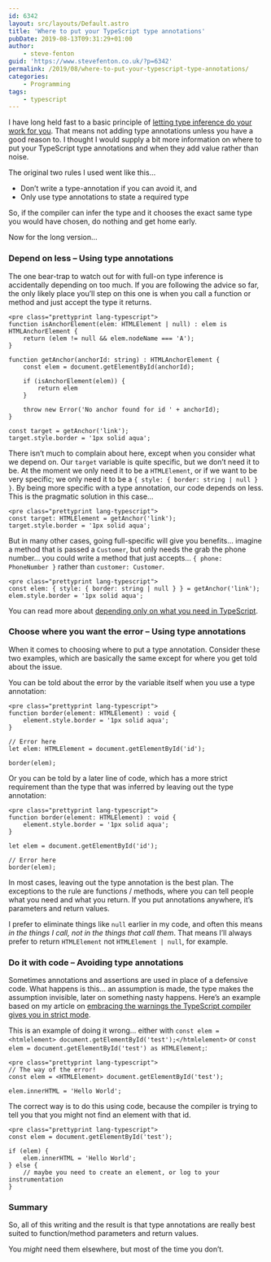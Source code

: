 ```yaml
---
id: 6342
layout: src/layouts/Default.astro
title: 'Where to put your TypeScript type annotations'
pubDate: 2019-08-13T09:31:29+01:00
author:
    - steve-fenton
guid: 'https://www.stevefenton.co.uk/?p=6342'
permalink: /2019/08/where-to-put-your-typescript-type-annotations/
categories:
    - Programming
tags:
    - typescript
---
```


I have long held fast to a basic principle of [letting type inference do your work for you](https://www.stevefenton.co.uk/2014/07/embrace-type-inference-in-typescript/). That means not adding type annotations unless you have a good reason to. I thought I would supply a bit more information on where to put your TypeScript type annotations and when they add value rather than noise.

The original two rules I used went like this…

- Don’t write a type-annotation if you can avoid it, and
- Only use type annotations to state a required type

So, if the compiler can infer the type and it chooses the exact same type you would have chosen, do nothing and get home early.

Now for the long version…

### Depend on less – Using type annotations

The one bear-trap to watch out for with full-on type inference is accidentally depending on too much. If you are following the advice so far, the only likely place you’ll step on this one is when you call a function or method and just accept the type it returns.

```
<pre class="prettyprint lang-typescript">
function isAnchorElement(elem: HTMLElement | null) : elem is HTMLAnchorElement {
    return (elem != null && elem.nodeName === 'A');
}

function getAnchor(anchorId: string) : HTMLAnchorElement {
    const elem = document.getElementById(anchorId);

    if (isAnchorElement(elem)) {
        return elem
    }

    throw new Error('No anchor found for id ' + anchorId);
}

const target = getAnchor('link');
target.style.border = '1px solid aqua';
```

There isn’t much to complain about here, except when you consider what we depend on. Our `target` variable is quite specific, but we don’t need it to be. At the moment we only need it to be a `HTMLElement`, or if we want to be very specific; we only need it to be a `{ style: { border: string | null } }`. By being more specific with a type annotation, our code depends on less. This is the pragmatic solution in this case…

```
<pre class="prettyprint lang-typescript">
const target: HTMLElement = getAnchor('link');
target.style.border = '1px solid aqua';
```

But in many other cases, going full-specific will give you benefits… imagine a method that is passed a `Customer`, but only needs the grab the phone number… you could write a method that just accepts… `{ phone: PhoneNumber }` rather than `customer: Customer`.

```
<pre class="prettyprint lang-typescript">
const elem: { style: { border: string | null } } = getAnchor('link');
elem.style.border = '1px solid aqua';
```

You can read more about [depending only on what you need in TypeScript](https://www.stevefenton.co.uk/2017/11/typescript-depend-only-on-what-you-need/).

### Choose where you want the error – Using type annotations

When it comes to choosing where to put a type annotation. Consider these two examples, which are basically the same except for where you get told about the issue.

You can be told about the error by the variable itself when you use a type annotation:

```
<pre class="prettyprint lang-typescript">
function border(element: HTMLElement) : void {
    element.style.border = '1px solid aqua';
}

// Error here
let elem: HTMLElement = document.getElementById('id');

border(elem);
```

Or you can be told by a later line of code, which has a more strict requirement than the type that was inferred by leaving out the type annotation:

```
<pre class="prettyprint lang-typescript">
function border(element: HTMLElement) : void {
    element.style.border = '1px solid aqua';
}

let elem = document.getElementById('id');

// Error here
border(elem);
```

In most cases, leaving out the type annotation is the best plan. The exceptions to the rule are functions / methods, where you can tell people what you need and what you return. If you put annotations anywhere, it’s parameters and return values.

I prefer to eliminate things like `null` earlier in my code, and often this means *in the things I call, not in the things that call them*. That means I’ll always prefer to return `HTMLElement` not `HTMLElement | null`, for example.

### Do it with code – Avoiding type annotations

Sometimes annotations and assertions are used in place of a defensive code. What happens is this… an assumption is made, the type makes the assumption invisible, later on something nasty happens. Here’s an example based on my article on [embracing the warnings the TypeScript compiler gives you in strict mode](https://www.stevefenton.co.uk/2018/01/embracing-typescript-strict-mode/).

This is an example of doing it wrong… either with `const elem = <htmlelement> document.getElementById('test');</htmlelement>` or `const elem = document.getElementById('test') as HTMLElement;`:

```
<pre class="prettyprint lang-typescript">
// The way of the error!
const elem = <HTMLElement> document.getElementById('test');

elem.innerHTML = 'Hello World';
```

The correct way is to do this using code, because the compiler is trying to tell you that you might not find an element with that id.

```
<pre class="prettyprint lang-typescript">
const elem = document.getElementById('test');

if (elem) {
    elem.innerHTML = 'Hello World';
} else {
    // maybe you need to create an element, or log to your instrumentation
}
```

### Summary

So, all of this writing and the result is that type annotations are really best suited to function/method parameters and return values.

You *might* need them elsewhere, but most of the time you don’t.